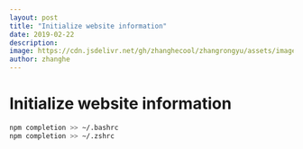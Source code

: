 ```yaml
---
layout: post
title: "Initialize website information"
date: 2019-02-22
description: 
image: https://cdn.jsdelivr.net/gh/zhanghecool/zhangrongyu/assets/images/default.jpg
author: zhanghe
---
```

# Initialize website information

```bash
npm completion >> ~/.bashrc
npm completion >> ~/.zshrc
```
